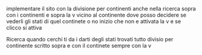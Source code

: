 implementare il sito con la divisione per continenti anche nella ricerca sopra con i continenti e sopra la v vicino al continente dove posso decidere se vederli gli stati di quel continete o no inizio che non e attivata la v e se clicco si attiva

Ricerca quando cerchi ti da i darti degli stati trovati tutto divisio per continente scritto sopra e con il continete sempre con la v
